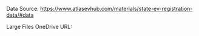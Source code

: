 Data Source: https://www.atlasevhub.com/materials/state-ev-registration-data/#data

Large Files OneDrive URL: 